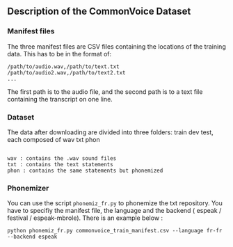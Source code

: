 ## Description of the CommonVoice Dataset

### Manifest files 

The three manifest files are CSV files containing the locations of the training data. This has to be in the format of:

```
/path/to/audio.wav,/path/to/text.txt
/path/to/audio2.wav,/path/to/text2.txt
...
```

The first path is to the audio file, and the second path is to a text file containing the transcript on one line. 



### Dataset 

The data after downloading are divided into three folders: train dev test, each composed of wav txt phon

```

wav : contains the .wav sound files 
txt : contains the text statements  
phon : contains the same statements but phonemized

```


### Phonemizer

You can use the script `phonemiz_fr.py` to phonemize the txt repository. You have to specifiy the manifest file, the language and the backend ( espeak / festival / espeak-mbrole). There is an example below : 

```
python phonemiz_fr.py commonvoice_train_manifest.csv --language fr-fr --backend espeak
```
